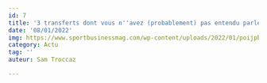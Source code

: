 ```yaml
---
id: 7
title: '3 transferts dont vous n''avez (probablement) pas entendu parler '
date: '08/01/2022'
img: https://www.sportbusinessmag.com/wp-content/uploads/2022/01/poijpb-.jpeg
category: Actu
tag: ''
auteur: Sam Troccaz

---
```

